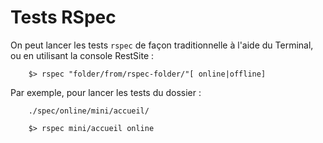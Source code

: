 # Tests RSpec

On peut lancer les tests `rspec` de façon traditionnelle à l'aide du Terminal, ou en utilisant la console RestSite :

        $> rspec "folder/from/rspec-folder/"[ online|offline]

Par exemple, pour lancer les tests du dossier :

        ./spec/online/mini/accueil/

        $> rspec mini/accueil online
